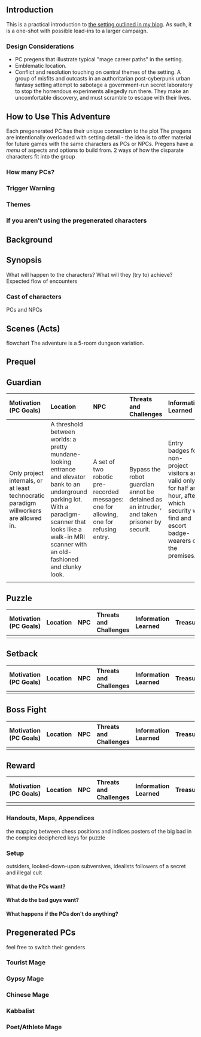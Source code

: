 ## Introduction
This is a practical introduction to [the setting outlined in my blog](https://budapest-urban-fantasy.blogspot.com/).
As such, it is a one-shot with possible lead-ins to a larger campaign.
### Design Considerations
* PC pregens that illustrate typical "mage career paths" in the setting.
* Emblematic location.
* Conflict and resolution touching on central themes of the setting.
A group of misfits and outcasts in an authoritarian post-cyberpunk urban fantasy setting attempt to sabotage a government-run secret laboratory to stop the  horrendous experiments allegedly run there. They make an uncomfortable discovery, and must scramble to escape with their lives.

## How to Use This Adventure
Each pregenerated PC has their unique connection to the plot
The pregens are intentionally overloaded with setting detail - the idea is to offer material for future games with the same characters as PCs or NPCs.
Pregens have a *menu* of aspects and options to build from.
2 ways of how the disparate characters fit into the group
### How many PCs?
### Trigger Warning
### Themes
### If you aren't using the pregenerated characters

## Background

## Synopsis
What will happen to the characters? What will they (try to) achieve?
Expected flow of encounters
### Cast of characters
PCs and NPCs

## Scenes (Acts)
flowchart
The adventure is a 5-room dungeon variation.

## Prequel

## Guardian
|Motivation (PC Goals) |Location |NPC | Threats and Challenges | Information Learned |Treasure |
|:---------------------|:--------|:---|:-----------------------|:--------------------|:--------|
|Only project internals, or at least technocratic paradigm willworkers are allowed in.|A threshold between worlds: a pretty mundane-looking entrance and elevator bank to an underground parking lot. With a paradigm-scanner that looks like a walk-in MRI scanner with an old-fashioned and clunky look.|A set of two robotic pre-recorded messages: one for allowing, one for refusing entry.|Bypass the robot guardian annot be detained as an intruder, and taken prisoner by securit.|Entry badges for non-project visitors are valid only for half an hour, after which security will find and escort badge-wearers off the premises.|A proper permanent badge might be acquired from a project member who just happens to be returning from their lunch break?|
||||||

## Puzzle
|Motivation (PC Goals) |Location |NPC | Threats and Challenges | Information Learned |Treasure |
|:---------------------|:--------|:---|:-----------------------|:--------------------|:--------|
|||||||

## Setback
|Motivation (PC Goals) |Location |NPC | Threats and Challenges | Information Learned |Treasure |
|:---------------------|:--------|:---|:-----------------------|:--------------------|:--------|
|||||||

## Boss Fight
|Motivation (PC Goals) |Location |NPC | Threats and Challenges | Information Learned |Treasure |
|:---------------------|:--------|:---|:-----------------------|:--------------------|:--------|
|||||||

## Reward
|Motivation (PC Goals) |Location |NPC | Threats and Challenges | Information Learned |Treasure |
|:---------------------|:--------|:---|:-----------------------|:--------------------|:--------|
|||||||
### Handouts, Maps, Appendices
the mapping between chess positions and indices
posters of the big bad in the complex
deciphered keys for puzzle



### Setup
outsiders, looked-down-upon subversives, idealists
followers of a secret and illegal cult
#### What do the PCs want?
#### What do the bad guys want?
#### What happens if the PCs don't do anything?


## Pregenerated PCs
feel free to switch their genders
### Tourist Mage
### Gypsy Mage
### Chinese Mage
### Kabbalist
### Poet/Athlete Mage